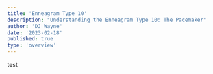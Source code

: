```yaml
---
title: 'Enneagram Type 10'
description: "Understanding the Enneagram Type 10: The Pacemaker"
author: 'DJ Wayne'
date: '2023-02-18'
published: true
type: 'overview'
---
```


test